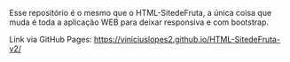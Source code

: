 Esse repositório é o mesmo que o HTML-SitedeFruta, a única coisa que muda é toda a aplicação WEB para deixar responsiva e com bootstrap.

Link via GitHub Pages: https://viniciuslopes2.github.io/HTML-SitedeFruta-v2/
